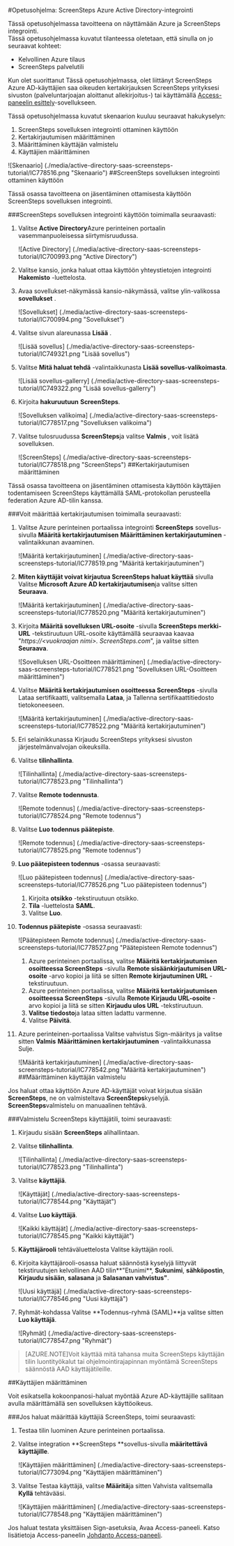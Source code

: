 <properties 
    pageTitle="Opetusohjelma: Azure Active Directory-integrointi ScreenSteps | Microsoft Azure" 
    description="Opettele käyttämään ScreenSteps Azure Active Directory-hakemistosta käyttöön kertakirjautumisen, automaattinen valmistelu ja lisää!" 
    services="active-directory" 
    authors="jeevansd"  
    documentationCenter="na" 
    manager="femila"/>
<tags 
    ms.service="active-directory" 
    ms.devlang="na" 
    ms.topic="article" 
    ms.tgt_pltfrm="na" 
    ms.workload="identity" 
    ms.date="09/26/2016" 
    ms.author="jeedes" />

#<a name="tutorial-azure-active-directory-integration-with-screensteps"></a>Opetusohjelma: ScreenSteps Azure Active Directory-integrointi
  
Tässä opetusohjelmassa tavoitteena on näyttämään Azure ja ScreenSteps integrointi.  
Tässä opetusohjelmassa kuvatut tilanteessa oletetaan, että sinulla on jo seuraavat kohteet:

-   Kelvollinen Azure tilaus
-   ScreenSteps palvelutili
  
Kun olet suorittanut Tässä opetusohjelmassa, olet liittänyt ScreenSteps Azure AD-käyttäjien saa oikeuden kertakirjauksen ScreenSteps yrityksesi sivuston (palveluntarjoajan aloittanut allekirjoitus-) tai käyttämällä [Access-paneelin esittely](active-directory-saas-access-panel-introduction.md)-sovellukseen.
  
Tässä opetusohjelmassa kuvatut skenaarion kuuluu seuraavat hakukyselyn:

1.  ScreenSteps sovelluksen integrointi ottaminen käyttöön
2.  Kertakirjautumisen määrittäminen
3.  Määrittäminen käyttäjän valmistelu
4.  Käyttäjien määrittäminen

![Skenaario] (./media/active-directory-saas-screensteps-tutorial/IC778516.png "Skenaario")
##<a name="enabling-the-application-integration-for-screensteps"></a>ScreenSteps sovelluksen integrointi ottaminen käyttöön
  
Tässä osassa tavoitteena on jäsentäminen ottamisesta käyttöön ScreenSteps sovelluksen integrointi.

###<a name="to-enable-the-application-integration-for-screensteps-perform-the-following-steps"></a>ScreenSteps sovelluksen integrointi käyttöön toimimalla seuraavasti:

1.  Valitse **Active Directory**Azure perinteinen portaalin vasemmanpuoleisessa siirtymisruudussa.

    ![Active Directory] (./media/active-directory-saas-screensteps-tutorial/IC700993.png "Active Directory")

2.  Valitse kansio, jonka haluat ottaa käyttöön yhteystietojen integrointi **Hakemisto** -luettelosta.

3.  Avaa sovellukset-näkymässä kansio-näkymässä, valitse ylin-valikossa **sovellukset** .

    ![Sovellukset] (./media/active-directory-saas-screensteps-tutorial/IC700994.png "Sovellukset")

4.  Valitse sivun alareunassa **Lisää** .

    ![Lisää sovellus] (./media/active-directory-saas-screensteps-tutorial/IC749321.png "Lisää sovellus")

5.  Valitse **Mitä haluat tehdä** -valintaikkunasta **Lisää sovellus-valikoimasta**.

    ![Lisää sovellus-gallerry] (./media/active-directory-saas-screensteps-tutorial/IC749322.png "Lisää sovellus-gallerry")

6.  Kirjoita **hakuruutuun** **ScreenSteps**.

    ![Sovelluksen valikoima] (./media/active-directory-saas-screensteps-tutorial/IC778517.png "Sovelluksen valikoima")

7.  Valitse tulosruudussa **ScreenSteps**ja valitse **Valmis** , voit lisätä sovelluksen.

    ![ScreenSteps] (./media/active-directory-saas-screensteps-tutorial/IC778518.png "ScreenSteps")
##<a name="configuring-single-sign-on"></a>Kertakirjautumisen määrittäminen
  
Tässä osassa tavoitteena on jäsentäminen ottamisesta käyttöön käyttäjien todentamiseen ScreenSteps käyttämällä SAML-protokollan perusteella federation Azure AD-tilin kanssa.

###<a name="to-configure-single-sign-on-perform-the-following-steps"></a>Voit määrittää kertakirjautumisen toimimalla seuraavasti:

1.  Valitse Azure perinteinen portaalissa integrointi **ScreenSteps** sovellus-sivulla **Määritä kertakirjautumisen** **Määrittäminen kertakirjautuminen** -valintaikkunan avaaminen.

    ![Määritä kertakirjautuminen] (./media/active-directory-saas-screensteps-tutorial/IC778519.png "Määritä kertakirjautuminen")

2.  **Miten käyttäjät voivat kirjautua ScreenSteps haluat käyttää** sivulla Valitse **Microsoft Azure AD kertakirjautumisen**ja valitse sitten **Seuraava**.

    ![Määritä kertakirjautuminen] (./media/active-directory-saas-screensteps-tutorial/IC778520.png "Määritä kertakirjautuminen")

3.  Kirjoita **Määritä sovelluksen URL-osoite** -sivulla **ScreenSteps merkki-URL** -tekstiruutuun URL-osoite käyttämällä seuraavaa kaavaa "*https://\<vuokraajan nimi\>. ScreenSteps.com*", ja valitse sitten **Seuraava**.

    ![Sovelluksen URL-Osoitteen määrittäminen] (./media/active-directory-saas-screensteps-tutorial/IC778521.png "Sovelluksen URL-Osoitteen määrittäminen")

4.  Valitse **Määritä kertakirjautumisen osoitteessa ScreenSteps** -sivulla Lataa sertifikaatti, valitsemalla **Lataa**, ja Tallenna sertifikaattitiedosto tietokoneeseen.

    ![Määritä kertakirjautuminen] (./media/active-directory-saas-screensteps-tutorial/IC778522.png "Määritä kertakirjautuminen")

5.  Eri selainikkunassa Kirjaudu ScreenSteps yrityksesi sivuston järjestelmänvalvojan oikeuksilla.

6.  Valitse **tilinhallinta**.

    ![Tilinhallinta] (./media/active-directory-saas-screensteps-tutorial/IC778523.png "Tilinhallinta")

7.  Valitse **Remote todennusta**.

    ![Remote todennus] (./media/active-directory-saas-screensteps-tutorial/IC778524.png "Remote todennus")

8.  Valitse **Luo todennus päätepiste**.

    ![Remote todennus] (./media/active-directory-saas-screensteps-tutorial/IC778525.png "Remote todennus")

9.  **Luo päätepisteen todennus** -osassa seuraavasti:

    ![Luo päätepisteen todennus] (./media/active-directory-saas-screensteps-tutorial/IC778526.png "Luo päätepisteen todennus")

    1.  Kirjoita **otsikko** -tekstiruutuun otsikko.
    2.  **Tila** -luettelosta **SAML**.
    3.  Valitse **Luo**.

10. **Todennus päätepiste** -osassa seuraavasti:

    ![Päätepisteen Remote todennus] (./media/active-directory-saas-screensteps-tutorial/IC778527.png "Päätepisteen Remote todennus")

    1.  Azure perinteinen portaalissa, valitse **Määritä kertakirjautumisen osoitteessa ScreenSteps** -sivulla **Remote sisäänkirjautumisen URL-osoite** -arvo kopioi ja liitä se sitten **Remote kirjautuminen URL** -tekstiruutuun.
    2.  Azure perinteinen portaalissa, valitse **Määritä kertakirjautumisen osoitteessa ScreenSteps** -sivulla **Remote Kirjaudu URL-osoite** -arvo kopioi ja liitä se sitten **Kirjaudu ulos URL** -tekstiruutuun.
    3.  **Valitse tiedosto**ja lataa sitten ladattu varmenne.
    4.  Valitse **Päivitä**.

11. Azure perinteinen-portaalissa Valitse vahvistus Sign-määritys ja valitse sitten **Valmis** **Määrittäminen kertakirjautuminen** -valintaikkunassa Sulje.

    ![Määritä kertakirjautuminen] (./media/active-directory-saas-screensteps-tutorial/IC778542.png "Määritä kertakirjautuminen")
##<a name="configuring-user-provisioning"></a>Määrittäminen käyttäjän valmistelu
  
Jos haluat ottaa käyttöön Azure AD-käyttäjät voivat kirjautua sisään **ScreenSteps**, ne on valmisteltava **ScreenSteps**kyselyjä.  
**ScreenSteps**valmistelu on manuaalinen tehtävä.

###<a name="to-provision-a-user-account-to-screensteps-perform-the-following-steps"></a>Valmistelu ScreenSteps käyttäjätili, toimi seuraavasti:

1.  Kirjaudu sisään **ScreenSteps** alihallintaan.

2.  Valitse **tilinhallinta**.

    ![Tilinhallinta] (./media/active-directory-saas-screensteps-tutorial/IC778523.png "Tilinhallinta")

3.  Valitse **käyttäjiä**.

    ![Käyttäjät] (./media/active-directory-saas-screensteps-tutorial/IC778544.png "Käyttäjät")

4.  Valitse **Luo käyttäjä**.

    ![Kaikki käyttäjät] (./media/active-directory-saas-screensteps-tutorial/IC778545.png "Kaikki käyttäjät")

5.  **Käyttäjärooli** tehtäväluettelosta Valitse käyttäjän rooli.

6.  Kirjoita käyttäjärooli-osassa haluat säännöstä kyselyjä liittyvät tekstiruutujen kelvollinen AAD tilin**"Etunimi**, **Sukunimi**, **sähköpostin**, **Kirjaudu sisään**, **salasana** ja **Salasanan vahvistus"**.

    ![Uusi käyttäjä] (./media/active-directory-saas-screensteps-tutorial/IC778546.png "Uusi käyttäjä")

7.  Ryhmät-kohdassa Valitse **Todennus-ryhmä (SAML)**ja valitse sitten **Luo käyttäjä**.

    ![Ryhmät] (./media/active-directory-saas-screensteps-tutorial/IC778547.png "Ryhmät")

>[AZURE.NOTE]Voit käyttää mitä tahansa muita ScreenSteps käyttäjän tilin luontityökalut tai ohjelmointirajapinnan myöntämä ScreenSteps säännöstä AAD käyttäjätileille.

##<a name="assigning-users"></a>Käyttäjien määrittäminen
  
Voit esikatsella kokoonpanosi-haluat myöntää Azure AD-käyttäjille sallitaan avulla määrittämällä sen sovelluksen käyttöoikeus.

###<a name="to-assign-users-to-screensteps-perform-the-following-steps"></a>Jos haluat määrittää käyttäjiä ScreenSteps, toimi seuraavasti:

1.  Testaa tilin luominen Azure perinteinen portaalissa.

2.  Valitse integration **ScreenSteps **sovellus-sivulla **määritettävä käyttäjille**.

    ![Käyttäjien määrittäminen] (./media/active-directory-saas-screensteps-tutorial/IC773094.png "Käyttäjien määrittäminen")

3.  Valitse Testaa käyttäjä, valitse **Määritä**ja sitten Vahvista valitsemalla **Kyllä** tehtävääsi.

    ![Käyttäjien määrittäminen] (./media/active-directory-saas-screensteps-tutorial/IC778548.png "Käyttäjien määrittäminen")
  
Jos haluat testata yksittäisen Sign-asetuksia, Avaa Access-paneeli. Katso lisätietoja Access-paneelin [Johdanto Access-paneeli](active-directory-saas-access-panel-introduction.md).